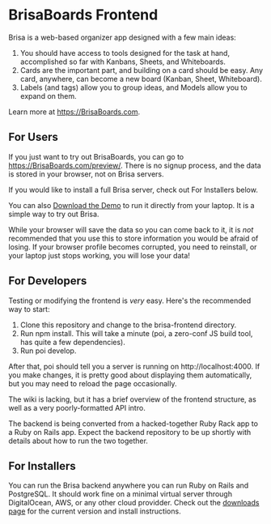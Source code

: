 # BrisaBoards Frontend

Brisa is a web-based organizer app designed with a few main ideas:

1. You should have access to tools designed for the task at hand, accomplished so far with Kanbans, Sheets, and Whiteboards.
2. Cards are the important part, and building on a card should be easy. Any card, anywhere, can become a new board (Kanban, Sheet, Whiteboard).
3. Labels (and tags) allow you to group ideas, and Models allow you to expand on them.

Learn more at https://BrisaBoards.com.

## For Users

If you just want to try out BrisaBoards, you can go to https://BrisaBoards.com/preview/. There is no signup process, and the data is stored in your browser, not on Brisa servers.

If you would like to install a full Brisa server, check out For Installers below.

You can also [Download the Demo](https://brisaboards.com/download.html) to run it directly from your laptop. It is a simple way to try out Brisa.

While your browser will save the data so you can come back to it, it is _not_ recommended that you use this to store information you would be afraid of losing. If your browser profile becomes corrupted, you need to reinstall, or your laptop just stops working, you will lose your data!

## For Developers

Testing or modifying the frontend is _very_ easy. Here's the recommended way to start:

1. Clone this repository and change to the brisa-frontend directory.
2. Run npm install. This will take a minute (poi, a zero-conf JS build tool, has quite a few dependencies).
3. Run poi develop.

After that, poi should tell you a server is running on http://localhost:4000. If you make changes, it is pretty good about displaying them automatically, but you may need to reload the page occasionally.

The wiki is lacking, but it has a brief overview of the frontend structure, as well as a very poorly-formatted API intro.

The backend is being converted from a hacked-together Ruby Rack app to a Ruby on Rails app. Expect the backend repository to be up shortly with details about how to run the two together.

## For Installers

You can run the Brisa backend anywhere you can run Ruby on Rails and PostgreSQL. It should work fine on a minimal virtual server through DigitalOcean, AWS, or any other cloud providder. Check out the [downloads page](https://brisaboards.com/downloads.html) for the current version and install instructions.

